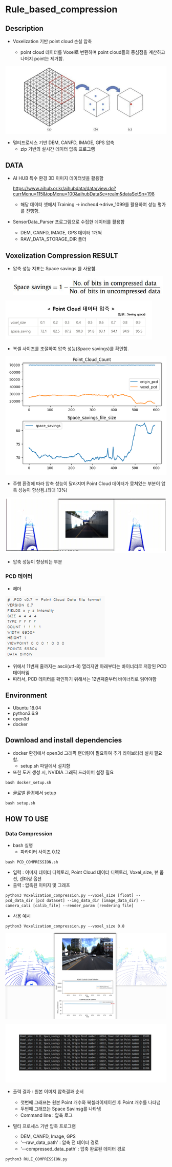 # Rule_based_compression



## Description

- Voxelization 기반 point cloud 손실 압축

  - point cloud 데이터를 Voxel로 변환하며 point cloud들의 중심점을 계산하고 나머지 point는 제거함.

![voxelization_desc](README.assets/voxelization_desc.png)

- 멀티프로세스 기반 DEM, CANFD, IMAGE, GPS 압축
  - zip 기반의 실시간 데이터 압축 프로그램
​    

## DATA

- AI HUB 특수 환경 3D 이미지 데이터셋을 활용함

  https://www.aihub.or.kr/aihubdata/data/view.do?currMenu=115&topMenu=100&aihubDataSe=realm&dataSetSn=198
  - 해당 데이터 셋에서 Training -> incheo4->drive_1099를 활용하여 성능 평가를 진행함.

- SensorData_Parser 프로그램으로 수집한 데이터를 활용함
  - DEM, CANFD, IMAGE, GPS 데이터 1개씩
  - RAW_DATA_STORAGE_DIR 폴더


## Voxelization Compression RESULT

- 압축 성능 지표는 Space savings 를 사용함.

  ![평가지표](README.assets/Space_saving.JPG)



![image-20221017122751532](README.assets/voxelization_result.png)

- 복셀 사이즈를 조절하여 압축 성능(Space savings)를 확인함.

![image-20221017124028415](README.assets/image-20221017124028415.png)

- 주행 환경에 따라 압축 성능이 달라지며 Point Cloud 데이터가 뭉쳐있는 부분이 압축 성능이 향상됨.(최대 13%)



![image-20221017124046316](README.assets/image-20221017124046316.png)

- 압축 성능이 향상되는 부분

  
### PCD 데이터
- 헤더

![image-20221017124046316](README.assets/pcd_data.png)

- 위에서 11번째 줄까지는 ascii(utf-8) 열리지만 아래부터는 바이너리로 저장된 PCD 데이터임
- 따라서, PCD 데이터를 확인하기 위해서는 12번째줄부터 바이너리로 읽어야함

## Environment

- Ubuntu 18.04
- python3.6.9
- open3d
- docker



## Download and install dependencies

- docker 환경에서 open3d 그래픽 랜더링이 필요하여 추가 라이브러리 설치 필요함.
  - setup.sh 파일에서 설치함
- 또한 도커 생성 시, NVIDIA 그래픽 드라이버 설정 필요

```
bash docker_setup.sh
```

- 글로벌 환경에서 setup

```
bash setup.sh
```





## HOW TO USE


### Data Compression

- bash 실행
  - 파라미터  사이즈 0.12

```
bash PCD_COMPRESSION.sh
```





- 입력 : 이미지 데이터 디렉토리, Point Cloud 데이터 디렉토리, Voxel_size, 뷰 옵션, 렌더링 옵션
- 출력 : 압축된 이미지 및 그래프

```
python3 Voxelization_compression.py --voxel_size [float] --pcd_data_dir [pcd dataset] --img_data_dir [image_data_dir] --camera_cali [calib_file] --render_param [rendering file]
```

 

- 사용 예시

```
python3 Voxelization_compression.py --voxel_size 0.8
```



![image-20221017122751532](README.assets/image-20221017122751532.png)





![ex_log](README.assets/log_example.JPG)

- 출력 결과 : 원본 이미지 압축결과 순서
  - 첫번째 그래프는 원본 Point 개수와 복셀라이제이션 후 Point 개수를 나타냄
  - 두번째 그래프는 Space Savinsg를 나타냄
  - Command line : 압축 로그 


- 멀티 프로세스 기반 압축 프로그램
  - DEM, CANFD, Image, GPS
  - '--raw_data_path' : 압축 전 데이터 경로
  - '--compressed_data_path' : 압축 완료된 데이터 경로

```
python3 RULE_COMPRESSION.py
```